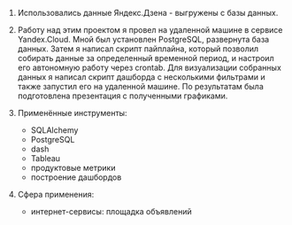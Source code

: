 1. Использовались данные Яндекс.Дзена - выгружены с базы данных.


2. Работу над этим проектом я провел на удаленной машине в сервисе Yandex.Cloud. Мной был установлен PostgreSQL, развернута база данных. Затем я написал скрипт пайплайна, который позволил собирать данные за определенный временной период, и настроил его автономную работу через crontab. Для визуализации собранных данных я написал скрипт дашборда с несколькими фильтрами и также запустил его на удаленной машине. По результатам была подготовлена презентация с полученными графиками.

3. Применённые инструменты:
    - SQLAlchemy
    - PostgreSQL
    - dash
    - Tableau
    - продуктовые метрики
    - построение дашбордов

4. Сфера применения:
    - интернет-сервисы: площадка объявлений
